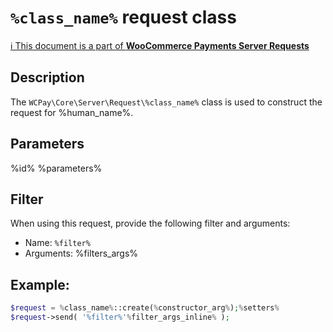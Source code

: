 # `%class_name%` request class

[ℹ️ This document is a part of __WooCommerce Payments Server Requests__](../requests.md)

## Description

The `WCPay\Core\Server\Request\%class_name%` class is used to construct the request for %human_name%.

## Parameters

%id%
%parameters%

## Filter

When using this request, provide the following filter and arguments:

- Name: `%filter%`
- Arguments: %filters_args%

## Example:

```php
$request = %class_name%::create(%constructor_arg%);%setters%
$request->send( '%filter%'%filter_args_inline% );
```
